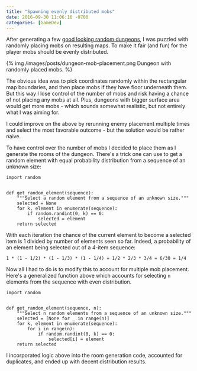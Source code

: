 ```yaml
---
title: "Spawning evenly distributed mobs"
date: 2016-09-30 11:06:16 -0700
categories: [GameDev]
---
```


After generating a few [good looking random dungeons][0], I was puzzled with
randomly placing mobs on resulting maps. To make it fair (and fun) for the
player mobs should be evenly distributed.

{% img /images/posts/dungeon-mob-placement.png Dungeon with randomly placed mobs. %}

The obvious idea was to pick coordinates randomly within the rectangular map
boundaries, and then place mobs if they have floor underneath them. But this way
I lose control of the number of mobs and risk having a chance of not placing any
mobs at all. Plus, dungeons with bigger surface area would get more mobs - which
sounds somewhat realistic, but not entirely what I was aiming for.

I could improve on the above by rerunning enemy placement multiple times and
select the most favorable outcome - but the solution would be rather naive.

To have control over the number of mobs I decided to place them as I generate
the rooms of the dungeon. There's a trick one can use to get a random element
with equal probability distribution from a sequence of an unknown size:

    import random


    def get_random_element(sequence):
        """Select a random element from a sequence of an unknown size."""
        selected = None
        for k, element in enumerate(sequence):
            if random.randint(0, k) == 0:
                selected = element
        return selected

With each iteration the chance of the current element to become a selected item
is 1 divided by number of elements seen so far. Indeed, a probability of an
element being selected out of a 4-item sequence:

    1 * (1 - 1/2) * (1 - 1/3) * (1 - 1/4) = 1/2 * 2/3 * 3/4 = 6/30 = 1/4 

Now all I had to do is to modify this to account for multiple mob placement.
Here's a generalized function above which accounts for selecting `n` elements
from the sequence with even distribution.

    import random


    def get_random_element(sequence, n):
        """Select n random elements from a sequence of an unknown size."""
        selected = [None for _ in range(n)]
        for k, element in enumerate(sequence):
            for i in range(n):
                if random.randint(0, k) == 0:
                    selected[i] = element
        return selected

I incorporated logic above into the room generation code, accounted for
duplicates, and ended up with decent distribution results.

[0]: http://www.rosipov.com/blog/randomly-generated-dungeons/
